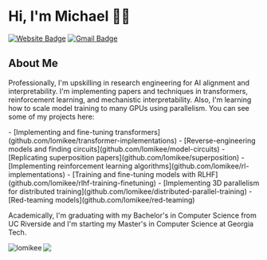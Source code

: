 # Hi, I'm Michael 👋🏼
[![Website Badge](https://img.shields.io/badge/-mikeelo.com-47CCCC?style=flat&logo=Google-Chrome&logoColor=white&link=https://mikeelo.com)](https://mikeelo.com)
[![Gmail Badge](https://img.shields.io/badge/-lomic8-c14438?style=flat&logo=Gmail&logoColor=white&link=mailto:lomic8@gmail.com)](mailto:lomic8@gmail.com)
<img src="https://komarev.com/ghpvc/?username=lomichael&style=flat-square&color=blue" alt=""/>

<h2>About Me</h2>

<div align="left">
<p>Professionally, I'm upskilling in research engineering for AI alignment and interpretability. I'm implementing papers and techniques in transformers, reinforcement learning, and mechanistic interpretability. Also, I'm learning how to scale model training to many GPUs using parallelism. You can see some of my projects here:</p>
- [Implementing and fine-tuning transformers](github.com/lomikee/transformer-implementations)
- [Reverse-engineering models and finding circuits](github.com/lomikee/model-circuits)
- [Replicating superposition papers](github.com/lomikee/superposition)
- [Implementing reinforcement learning algorithms](github.com/lomikee/rl-implementations)
- [Training and fine-tuning models with RLHF](github.com/lomikee/rlhf-training-finetuning)
- [Implementing 3D parallelism for distributed training](github.com/lomikee/distributed-parallel-training)
- [Red-teaming models](github.com/lomikee/red-teaming)

<p>Academically, I'm graduating with my Bachelor's in Computer Science from UC Riverside and I'm starting my Master's in Computer Science at Georgia Tech.</p>
</div>

<div align="left>
<p align="left"> <img align="left" src="https://github-readme-stats.vercel.app/api?username=lomikee&show_icons=true&theme=default" alt="lomikee" /></p>
</div>

<p align="left"><img align="left" src="https://media4.giphy.com/media/5wFjITVDtKD0wwJe7V/giphy.gif?cid=ecf05e47unxrvbpce5di1pxszaz4nool32neh69inx142vcx&rid=giphy.gif&ct=g"></p>
